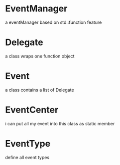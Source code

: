 # EventManager
a eventManager based on std::function feature
# Delegate
a class wraps one function object
# Event
a class contains a list of Delegate
# EventCenter
i can put all my event into this class as static member
# EventType
define all event types
